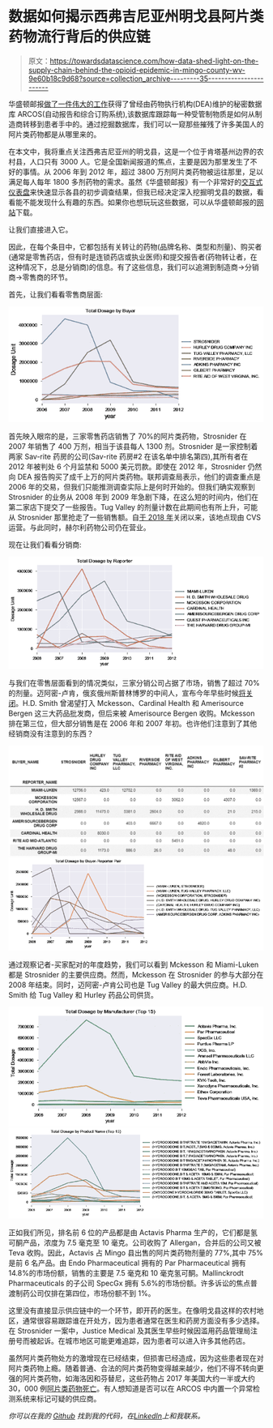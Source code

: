 # 数据如何揭示西弗吉尼亚州明戈县阿片类药物流行背后的供应链

> 原文：<https://towardsdatascience.com/how-data-shed-light-on-the-supply-chain-behind-the-opioid-epidemic-in-mingo-county-wv-9e60b18c9d68?source=collection_archive---------35----------------------->

华盛顿邮报[做了一件伟大的工作](https://www.washingtonpost.com/health/how-an-epic-legal-battle-brought-a-secret-drug-database-to-light/2019/08/02/3bc594ce-b3d4-11e9-951e-de024209545d_story.html)获得了曾经由药物执行机构(DEA)维护的秘密数据库 ARCOS(自动报告和综合订购系统),该数据库跟踪每一种受管制物质是如何从制造商转移到患者手中的。通过挖掘数据库，我们可以一窥那些摧残了许多美国人的阿片类药物都是从哪里来的。

在本文中，我将重点关注西弗吉尼亚州的明戈县，这是一个位于肯塔基州边界的农村县，人口只有 3000 人。它是全国新闻报道的焦点，主要是因为那里发生了不好的事情。从 2006 年到 2012 年，超过 3800 万剂阿片类药物被运往那里，足以满足每人每年 1800 多剂药物的需求。虽然《华盛顿邮报》有一个非常好的[交互式仪表盘](https://www.washingtonpost.com/graphics/2019/investigations/dea-pain-pill-database/)来快速显示各县的初步调查结果，但我已经决定深入挖掘明戈县的数据，看看能不能发现什么有趣的东西。如果你也想玩玩这些数据，可以从华盛顿邮报的[网站](https://www.washingtonpost.com/graphics/2019/investigations/dea-pain-pill-database/)下载。

让我们直接进入它。

因此，在每个条目中，它都包括有关转让的药物(品牌名称、类型和剂量)、购买者(通常是零售药店，但有时是连锁药店或执业医师)和提交报告者(药物转让者，在这种情况下，总是分销商)的信息。有了这些信息，我们可以追溯到制造商→分销商→零售商的环节。

首先，让我们看看零售商层面:

![](img/e6ffe1d98be992d490c9cd8d96c18871.png)

首先映入眼帘的是，三家零售药店销售了 70%的阿片类药物，Strosnider 在 2007 年销售了 400 万剂，相当于该县每人 1300 剂。Strosnider 是一家控制着两家 Sav-rite 药房的公司(Sav-rite 药房#2 在该名单中排名第四),其所有者在 2012 年被判处 6 个月监禁和 5000 美元罚款。即使在 2012 年，Strosnider 仍然向 DEA 报告购买了成千上万的阿片类药物。联邦调查局表示，他们的调查重点是 2006 年的交易，但我们只能推测调查实际上是何时开始的。但我们确实观察到 Strosnider 的业务从 2008 年到 2009 年急剧下降，在这么短的时间内，他们在第二家店下提交了一些报告。Tug Valley 的剂量计数在此期间也有所上升，可能从 Strosnider 那里抢走了一些销售额。自[于 2018 年](https://www.williamsondailynews.com/news/tug-valley-pharmacy-to-close/article_47a78b3f-73f0-54bf-ae9b-c17397718337.html)关闭以来，该地点现由 CVS 运营。与此同时，赫尔利药物公司仍在营业。

现在让我们看看分销商:

![](img/ee2dbb897dd570d85196e7314c407e25.png)

与我们在零售层面看到的情况类似，三家分销公司占据了市场，销售了超过 70%的剂量。迈阿密-卢肯，俄亥俄州斯普林博罗的中间人，宣布今年早些时候[将关闭](https://www.daytondailynews.com/news/rise-and-fall-miami-luken-local-firm-blamed-for-opioid-shipments/vRP21oJE9JhFPkKNmiEfeK/)。H.D. Smith 曾渴望打入 Mckesson、Cardinal Health 和 Amerisource Bergen 这三大药品批发商，但后来被 Amerisource Bergen 收购。Mckesson 排在第三位，但大部分销售是在 2006 年和 2007 年初。也许他们注意到了其他经销商没有注意到的东西？

![](img/803a3c355d1db1220b68c9a646115d7f.png)![](img/951d6dd87ba59d9e8a031d280ea2f64d.png)

通过观察记者-买家配对的年度趋势，我们可以看到 Mckesson 和 Miami-Luken 都是 Strosnider 的主要供应商。然而，Mckesson 在 Strosnider 的参与大部分在 2008 年结束。同时，迈阿密-卢肯公司也是 Tug Valley 的最大供应商。H.D. Smith 给 Tug Valley 和 Hurley 药品公司供货。

![](img/78e681f29971dd461338ea7b51e447d2.png)![](img/9cda5da34b15ec8361dee02a2abd131d.png)

正如我们所见，排名前 6 位的产品都是由 Actavis Pharma 生产的，它们都是氢可酮产品，浓度为 7.5 毫克至 10 毫克。公司收购了 Allergan，合并后的公司又被 Teva 收购。因此，Actavis 占 Mingo 县出售的阿片类药物剂量的 77%,其中 75%是前 6 名产品。由 Endo Pharmaceutical 拥有的 Par Pharmaceutical 拥有 14.8%的市场份额，销售的主要是 7.5 毫克和 10 毫克氢可酮。Mallinckrodt Pharmaceuticals 的子公司 SpecGx 拥有 5.6%的市场份额。许多诉讼的焦点普渡制药公司仅排在第四位，市场份额不到 1%。

这里没有直接显示供应链中的一个环节，即开药的医生。在像明戈县这样的农村地区，通常很容易跟踪谁在开处方，因为患者通常在医生和药房方面没有多少选择。在 Strosnider 一案中，Justice Medical 及其医生早些时候因滥用药品管理局注册号而被起诉。在城市地区可能更难追踪，因为患者可以进入许多其他药店。

虽然阿片类药物处方的激增现在已经结束，但损害已经造成，因为这些患者现在对阿片类药物上瘾。随着普通、合法的阿片类药物变得越来越少，他们不得不转向更强的阿片类药物，如海洛因和芬替尼，这些药物占 2017 年美国大约一半或大约 30，000 例[阿片类药物死亡](https://www.drugabuse.gov/related-topics/trends-statistics/overdose-death-rates)。有人想知道是否可以在 ARCOS 中内置一个异常检测系统来标记可疑的供应商。

*你可以在我的* [*Github*](http://www.github.com/tsofoon/) *找到我的代码，在*[*LinkedIn*](https://www.linkedin.com/in/matttso/)*上和我联系。*